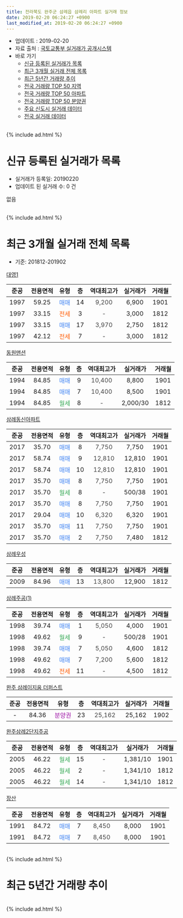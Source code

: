 ```yaml
---
title: 전라북도 완주군 삼례읍 삼례리 아파트 실거래 정보
date: 2019-02-20 06:24:27 +0900
last_modified_at: 2019-02-20 06:24:27 +0900
---
```


* 업데이트 : 2019-02-20
* 자료 출처 : [국토교통부 실거래가 공개시스템](http://rt.molit.go.kr)
* 바로 가기
    * [신규 등록된 실거래가 목록](#신규-등록된-실거래가-목록)
    * [최근 3개월 실거래 전체 목록](#최근-3개월-실거래-전체-목록)
    * [최근 5년간 거래량 추이](#최근-5년간-거래량-추이)
    * [전국 거래량 TOP 50 지역](https://inasie.github.io/apt-trade-info/최근-3개월-전국에서-가장-거래가-많이-발생한-지역)
    * [전국 거래량 TOP 50 아파트](https://inasie.github.io/apt-trade-info/최근-3개월-전국에서-가장-거래가-많이-발생한-아파트)
    * [전국 거래량 TOP 50 분양권](https://inasie.github.io/apt-trade-info/최근-3개월-전국에서-가장-거래가-많이-발생한-분양권)
    * [주요 신도시 실거래 데이터](https://inasie.github.io/apt-trade-info/주요-신도시)
    * [전국 실거래 데이터](https://inasie.github.io/apt-trade-info/전국)
<br>
{% include ad.html %}
<br>

# 신규 등록된 실거래가 목록
* 실거래가 등록일: 20190220
* 업데이트 된 실거래 수: 0 건

없음

<br>
{% include ad.html %}
<br>

# 최근 3개월 실거래 전체 목록
* 기준: 201812-201902


[대영1](https://search.naver.com/search.naver?query=%EC%A0%84%EB%9D%BC%EB%B6%81%EB%8F%84+%EC%99%84%EC%A3%BC%EA%B5%B0+%EC%82%BC%EB%A1%80%EC%9D%8D+%EC%82%BC%EB%A1%80%EB%A6%AC+%EB%8C%80%EC%98%811)

|준공|전용면적|유형|층|역대최고가|실거래가|거래월|
|:---:|:---:|:---:|:---:|:---:|:---:|:---:|
|1997|59.25|<span style="color:#4285f3">매매</span>|14|<span style="color:#444444">9,200</span>|6,900|1901|
|1997|33.15|<span style="color:#ff5a00">전세</span>|3|<span style="color:#444444">-</span>|3,000|1812|
|1997|33.15|<span style="color:#4285f3">매매</span>|17|<span style="color:#444444">3,970</span>|2,750|1812|
|1997|42.12|<span style="color:#ff5a00">전세</span>|7|<span style="color:#444444">-</span>|3,000|1812|

[동원맨션](https://search.naver.com/search.naver?query=%EC%A0%84%EB%9D%BC%EB%B6%81%EB%8F%84+%EC%99%84%EC%A3%BC%EA%B5%B0+%EC%82%BC%EB%A1%80%EC%9D%8D+%EC%82%BC%EB%A1%80%EB%A6%AC+%EB%8F%99%EC%9B%90%EB%A7%A8%EC%85%98)

|준공|전용면적|유형|층|역대최고가|실거래가|거래월|
|:---:|:---:|:---:|:---:|:---:|:---:|:---:|
|1994|84.85|<span style="color:#4285f3">매매</span>|9|<span style="color:#444444">10,400</span>|8,800|1901|
|1994|84.85|<span style="color:#4285f3">매매</span>|7|<span style="color:#444444">10,400</span>|8,500|1901|
|1994|84.85|<span style="color:#34a853">월세</span>|8|<span style="color:#444444">-</span>|2,000/30|1812|

[삼례동신아파트](https://search.naver.com/search.naver?query=%EC%A0%84%EB%9D%BC%EB%B6%81%EB%8F%84+%EC%99%84%EC%A3%BC%EA%B5%B0+%EC%82%BC%EB%A1%80%EC%9D%8D+%EC%82%BC%EB%A1%80%EB%A6%AC+%EC%82%BC%EB%A1%80%EB%8F%99%EC%8B%A0%EC%95%84%ED%8C%8C%ED%8A%B8)

|준공|전용면적|유형|층|역대최고가|실거래가|거래월|
|:---:|:---:|:---:|:---:|:---:|:---:|:---:|
|2017|35.70|<span style="color:#4285f3">매매</span>|8|<span style="color:#444444">7,750</span>|7,750|1901|
|2017|58.74|<span style="color:#4285f3">매매</span>|9|<span style="color:#444444">12,810</span>|12,810|1901|
|2017|58.74|<span style="color:#4285f3">매매</span>|10|<span style="color:#444444">12,810</span>|12,810|1901|
|2017|35.70|<span style="color:#4285f3">매매</span>|8|<span style="color:#444444">7,750</span>|7,750|1901|
|2017|35.70|<span style="color:#34a853">월세</span>|8|<span style="color:#444444">-</span>|500/38|1901|
|2017|35.70|<span style="color:#4285f3">매매</span>|8|<span style="color:#444444">7,750</span>|7,750|1901|
|2017|29.04|<span style="color:#4285f3">매매</span>|10|<span style="color:#444444">6,320</span>|6,320|1901|
|2017|35.70|<span style="color:#4285f3">매매</span>|11|<span style="color:#444444">7,750</span>|7,750|1901|
|2017|35.70|<span style="color:#4285f3">매매</span>|2|<span style="color:#444444">7,750</span>|7,480|1812|

[삼례우성](https://search.naver.com/search.naver?query=%EC%A0%84%EB%9D%BC%EB%B6%81%EB%8F%84+%EC%99%84%EC%A3%BC%EA%B5%B0+%EC%82%BC%EB%A1%80%EC%9D%8D+%EC%82%BC%EB%A1%80%EB%A6%AC+%EC%82%BC%EB%A1%80%EC%9A%B0%EC%84%B1)

|준공|전용면적|유형|층|역대최고가|실거래가|거래월|
|:---:|:---:|:---:|:---:|:---:|:---:|:---:|
|2009|84.96|<span style="color:#4285f3">매매</span>|13|<span style="color:#444444">13,800</span>|12,900|1812|

[삼례주공(1)](https://search.naver.com/search.naver?query=%EC%A0%84%EB%9D%BC%EB%B6%81%EB%8F%84+%EC%99%84%EC%A3%BC%EA%B5%B0+%EC%82%BC%EB%A1%80%EC%9D%8D+%EC%82%BC%EB%A1%80%EB%A6%AC+%EC%82%BC%EB%A1%80%EC%A3%BC%EA%B3%B5%281%29)

|준공|전용면적|유형|층|역대최고가|실거래가|거래월|
|:---:|:---:|:---:|:---:|:---:|:---:|:---:|
|1998|39.74|<span style="color:#4285f3">매매</span>|1|<span style="color:#444444">5,050</span>|4,000|1901|
|1998|49.62|<span style="color:#34a853">월세</span>|9|<span style="color:#444444">-</span>|500/28|1901|
|1998|39.74|<span style="color:#4285f3">매매</span>|7|<span style="color:#444444">5,050</span>|4,600|1812|
|1998|49.62|<span style="color:#4285f3">매매</span>|7|<span style="color:#444444">7,200</span>|5,600|1812|
|1998|49.62|<span style="color:#ff5a00">전세</span>|11|<span style="color:#444444">-</span>|4,500|1812|

[완주 삼례이지움 더퍼스트](https://search.naver.com/search.naver?query=%EC%A0%84%EB%9D%BC%EB%B6%81%EB%8F%84+%EC%99%84%EC%A3%BC%EA%B5%B0+%EC%82%BC%EB%A1%80%EC%9D%8D+%EC%82%BC%EB%A1%80%EB%A6%AC+%EC%99%84%EC%A3%BC+%EC%82%BC%EB%A1%80%EC%9D%B4%EC%A7%80%EC%9B%80+%EB%8D%94%ED%8D%BC%EC%8A%A4%ED%8A%B8)

|준공|전용면적|유형|층|역대최고가|실거래가|거래월|
|:---:|:---:|:---:|:---:|:---:|:---:|:---:|
|-|84.36|<span style="color:#9C11A5">분양권</span>|23|<span style="color:#444444">25,162</span>|25,162|1902|

[완주삼례2단지주공](https://search.naver.com/search.naver?query=%EC%A0%84%EB%9D%BC%EB%B6%81%EB%8F%84+%EC%99%84%EC%A3%BC%EA%B5%B0+%EC%82%BC%EB%A1%80%EC%9D%8D+%EC%82%BC%EB%A1%80%EB%A6%AC+%EC%99%84%EC%A3%BC%EC%82%BC%EB%A1%802%EB%8B%A8%EC%A7%80%EC%A3%BC%EA%B3%B5)

|준공|전용면적|유형|층|역대최고가|실거래가|거래월|
|:---:|:---:|:---:|:---:|:---:|:---:|:---:|
|2005|46.22|<span style="color:#34a853">월세</span>|15|<span style="color:#444444">-</span>|1,381/10|1901|
|2005|46.22|<span style="color:#34a853">월세</span>|2|<span style="color:#444444">-</span>|1,341/10|1812|
|2005|46.22|<span style="color:#34a853">월세</span>|14|<span style="color:#444444">-</span>|1,341/10|1812|

[장산](https://search.naver.com/search.naver?query=%EC%A0%84%EB%9D%BC%EB%B6%81%EB%8F%84+%EC%99%84%EC%A3%BC%EA%B5%B0+%EC%82%BC%EB%A1%80%EC%9D%8D+%EC%82%BC%EB%A1%80%EB%A6%AC+%EC%9E%A5%EC%82%B0)

|준공|전용면적|유형|층|역대최고가|실거래가|거래월|
|:---:|:---:|:---:|:---:|:---:|:---:|:---:|
|1991|84.72|<span style="color:#4285f3">매매</span>|7|<span style="color:#444444">8,450</span>|8,000|1901|
|1991|84.72|<span style="color:#4285f3">매매</span>|7|<span style="color:#444444">8,450</span>|8,000|1901|


<br>
{% include ad.html %}
<br>

# 최근 5년간 거래량 추이


<div style="width:100%;">
    <canvas id="deal_progress" height="200"></canvas>
</div>

<script>
new Chart(document.getElementById("deal_progress"), {
    type: 'line',
    data: {
        labels: ['201402','201403','201404','201405','201406','201407','201408','201409','201410','201411','201412','201501','201502','201503','201504','201505','201506','201507','201508','201509','201510','201511','201512','201601','201602','201603','201604','201605','201606','201607','201608','201609','201610','201611','201612','201701','201702','201703','201704','201705','201706','201707','201708','201709','201710','201711','201712','201801','201802','201803','201804','201805','201806','201807','201808','201809','201810','201811','201812','201901','201902'],
        datasets: [{
            label: '매매',
            pointRadius: 1,
            data: [9, 6, 2, 8, 5, 6, 4, 6, 10, 6, 7, 7, 10, 6, 8, 4, 7, 10, 5, 4, 3, 4, 2, 3, 6, 12, 8, 6, 3, 13, 3, 6, 6, 2, 6, 1, 8, 7, 5, 8, 3, 5, 3, 5, 5, 10, 7, 8, 6, 10, 6, 4, 3, 5, 7, 0, 4, 9, 5, 13, 1],
            borderColor: "rgba(255, 201, 14, 1)",
            backgroundColor: "rgba(255, 201, 14, 0.5)",
            fill: false,
            lineTension: 0
        },{
            label: '전월세',
            pointRadius: 1,
            data: [8, 3, 5, 4, 4, 5, 3, 4, 5, 7, 7, 5, 2, 6, 12, 5, 6, 2, 9, 4, 4, 6, 4, 3, 5, 10, 3, 2, 3, 3, 2, 1, 3, 5, 3, 3, 3, 5, 12, 5, 2, 1, 2, 1, 3, 3, 4, 3, 3, 1, 4, 7, 4, 1, 5, 4, 1, 0, 6, 3, 0],
            borderColor: "rgba(0, 141, 185, 1)",
            backgroundColor: "rgba(0, 141, 185, 0.5)",
            fill: false,
            lineTension: 0
        }
        ]
    },
    options: {
        responsive: true,
        title: {
            display: false
        },
        tooltips: {
            mode: 'index',
            intersect: false
        },
        hover: {
            mode: 'nearest',
            intersect: true
        },
        scales: {
            xAxes: [{
                display: true,
                scaleLabel: {
                    display: true,
                    labelString: '년/월'
                }
            }],
            yAxes: [{
                display: true,
                ticks: {
                    suggestedMin: 0,
                },
                scaleLabel: {
                    display: true,
                    labelString: '실거래 수'
                }
            }]
        }
    }
});

</script>


<br>
{% include ad.html %}
<br>


